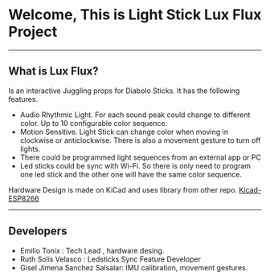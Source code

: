 # Welcome, This is Light Stick Lux Flux Project

---
## What is Lux Flux?
Is an interactive Juggling props for Diabolo Sticks. It has the following features.

* Audio Rhythmic Light. For each sound peak could change to different color. Up to 10 configurable color sequence. 
*  Motion Sensitive. Light Stick can change color when moving in clockwise or anticlockwise. There is also a movement gesture to turn off lights.
*  There could be programmed light sequences from an external app or PC
* Led sticks could be sync with Wi-Fi. So there is only need to program one led stick and the other one will have the same color sequence.


Hardware Design is made on KiCad and uses library from other repo. 
[Kicad-ESP8266](https://github.com/jdunmire/kicad-ESP8266)

----
## Developers
* Emilio Tonix : Tech Lead , hardware desing. 
* Ruth Solis Velasco : Ledsticks Sync Feature Developer
* Gisel Jimena Sanchez Salsalar: IMU calibration, movement gestures. 